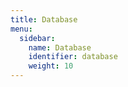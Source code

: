 ```yaml
---
title: Database
menu:
  sidebar:
    name: Database
    identifier: database
    weight: 10
---
```

